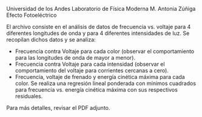 Universidad de los Andes
Laboratorio de Física Moderna
M. Antonia Zúñiga
Efecto Fotoeléctrico

El archivo consiste en el análisis de datos de frecuencia vs. voltaje para 4 diferentes longitudes de onda y para 4 diferentes intensidades de luz. 
Se recopilan dichos datos y se analiza: 
- Frecuencia contra Voltaje para cada color (observar el comportamiento para las longitudes de onda de mayor a menor).
- Frecuencia contra Voltaje para cada intensidad (observar el comportamiento del voltaje para corrientes cercanas a cero).
- Frecuencia, voltaje de frenado y energía cinética máxima para cada color.
Se realiza una regresión lineal ponderada con mínimos cuadrados para frecuencia vs. energía cinética máxima con sus respectivos residuales. 


Para más detalles, revisar el PDF adjunto. 
